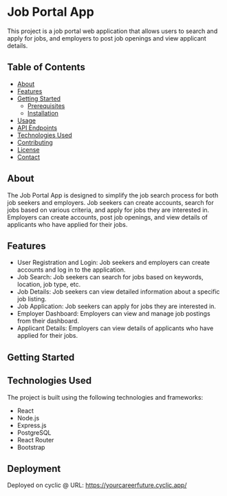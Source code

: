 # Job Portal App

This project is a job portal web application that allows users to search and apply for jobs, and employers to post job openings and view applicant details.

## Table of Contents

- [About](#about)
- [Features](#features)
- [Getting Started](#getting-started)
  - [Prerequisites](#prerequisites)
  - [Installation](#installation)
- [Usage](#usage)
- [API Endpoints](#api-endpoints)
- [Technologies Used](#technologies-used)
- [Contributing](#contributing)
- [License](#license)
- [Contact](#contact)

## About

The Job Portal App is designed to simplify the job search process for both job seekers and employers. Job seekers can create accounts, search for jobs based on various criteria, and apply for jobs they are interested in. Employers can create accounts, post job openings, and view details of applicants who have applied for their jobs.

## Features

- User Registration and Login: Job seekers and employers can create accounts and log in to the application.
- Job Search: Job seekers can search for jobs based on keywords, location, job type, etc.
- Job Details: Job seekers can view detailed information about a specific job listing.
- Job Application: Job seekers can apply for jobs they are interested in.
- Employer Dashboard: Employers can view and manage job postings from their dashboard.
- Applicant Details: Employers can view details of applicants who have applied for their jobs.

## Getting Started

## Technologies Used

The project is built using the following technologies and frameworks:

- React
- Node.js
- Express.js
- PostgreSQL
- React Router
- Bootstrap

## Deployment

Deployed on cyclic @ URL: https://yourcareerfuture.cyclic.app/